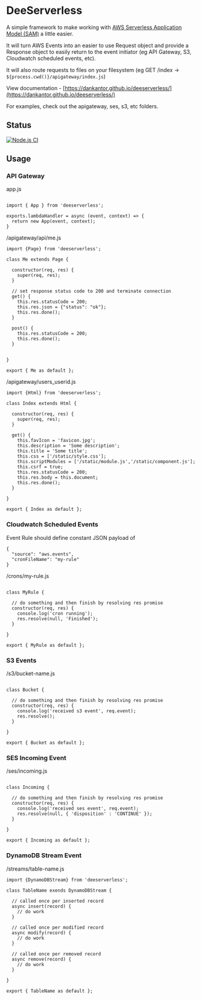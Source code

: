 # DeeServerless

A simple framework to make working with [AWS Serverless Application Model (SAM)](https://aws.amazon.com/serverless/sam/)
a little easier.

It will turn AWS Events into an easier to use Request object and provide a Response object to easily
return to the event initiator (eg API Gateway, S3, Cloudwatch scheduled events, etc).

It will also route requests to files on your filesystem 
(eg GET /index -> `${process.cwd()}/apigateway/index.js`)

View documentation - [https://dankantor.github.io/deeserverless/](https://dankantor.github.io/deeserverless/)

For examples, check out the apigateway, ses, s3, etc folders. 

## Status

[![Node.js CI](https://github.com/dankantor/deeserverless/actions/workflows/node.js.yml/badge.svg)](https://github.com/dankantor/deeserverless/actions/workflows/node.js.yml)

## Usage

### API Gateway

app.js 

```

import { App } from 'deeserverless';

exports.lambdaHandler = async (event, context) => {
  return new App(event, context);
}
```

/apigateway/api/me.js

```
import {Page} from 'deeserverless';

class Me extends Page {
  
  constructor(req, res) {
    super(req, res);
  }
  
  // set response status code to 200 and terminate connection
  get() {
    this.res.statusCode = 200;
    this.res.json = {"status": "ok"};
    this.res.done(); 
  }
  
  post() {
    this.res.statusCode = 200;
    this.res.done();
  }
  
  
}

export { Me as default };
```

/apigateway/users_userid.js
```
import {Html} from 'deeserverless';

class Index extends Html {
  
  constructor(req, res) {
    super(req, res);
  }
  
  get() {
    this.favIcon = 'favicon.jpg';
    this.description = 'Some description';
    this.title = 'Some title';
    this.css = ['/static/style.css'];
    this.scriptModules = ['/static/module.js','/static/component.js'];
    this.csrf = true;
    this.res.statusCode = 200;
    this.res.body = this.document;
    this.res.done(); 
  }

}

export { Index as default };
```

### Cloudwatch Scheduled Events

Event Rule should define constant JSON payload of
```
{
  "source": "aws.events",
  "cronFileName": "my-rule"
}
```

/crons/my-rule.js

```

class MyRule {
  
  // do something and then finish by resolving res promise
  constructor(req, res) {
    console.log('cron running');
    res.resolve(null, 'Finished');
  }
  
}

export { MyRule as default };
```

### S3 Events

/s3/bucket-name.js

```

class Bucket {
  
  // do something and then finish by resolving res promise
  constructor(req, res) {
    console.log('received s3 event', req.event);
    res.resolve();
  }
  
}

export { Bucket as default };
```

### SES Incoming Event

/ses/incoming.js

```

class Incoming {
  
  // do something and then finish by resolving res promise
  constructor(req, res) {
    console.log('received ses event', req.event);
    res.resolve(null, { 'disposition' : 'CONTINUE' });
  }
  
}

export { Incoming as default };
```


### DynamoDB Stream Event

/streams/table-name.js

```
import {DynamoDBStream} from 'deeserverless';

class TableName exends DynamoDBStream {
  
  // called once per inserted record
  async insert(record) {
    // do work
  }

  // called once per modified record
  async modify(record) {
    // do work
  }

  // called once per removed record
  async remove(record) {
    // do work
  }
  
}

export { TableName as default };
```


